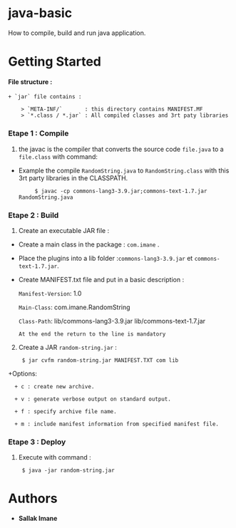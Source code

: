 # java-basic
How to compile, build and run java application.

# Getting Started 

#### File structure :

    + `jar` file contains : 

        > `META-INF/`       : this directory contains MANIFEST.MF
        > `*.class / *.jar` : All compiled classes and 3rt paty libraries

### Etape 1 : Compile

1. the javac is the compiler that converts the source code `file.java` to a `file.class` with command:
 
  + Example the compile `RandomString.java` to `RandomString.class` with this 3rt party libraries in the CLASSPATH.

             $ javac -cp commons-lang3-3.9.jar;commons-text-1.7.jar RandomString.java
 
### Etape 2 : Build             

1.  Create an executable JAR file :

  + Create a main class in the package : `com.imane` .

  + Place the plugins into a lib folder :`commons-lang3-3.9.jar` et `commons-text-1.7.jar`.

  + Create MANIFEST.txt file and put in a basic description :

      `Manifest-Version`: 1.0

      `Main-Class`: com.imane.RandomString

      `Class-Path`: lib/commons-lang3-3.9.jar lib/commons-text-1.7.jar 

      `At the end the return to the line is mandatory`


2. Create a JAR `random-string.jar` : 

        $ jar cvfm random-string.jar MANIFEST.TXT com lib 

+Options:

      + c : create new archive.

      + v : generate verbose output on standard output.

      + f : specify archive file name.

      + m : include manifest information from specified manifest file.

### Etape 3 : Deploy  

1. Execute with command : 

        $ java -jar random-string.jar 

# Authors
 + **Sallak Imane** 
